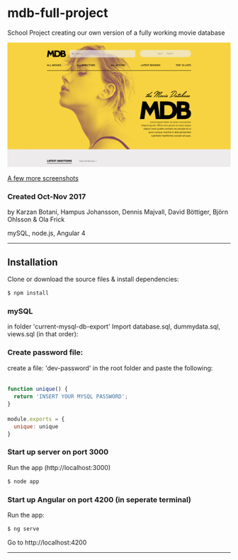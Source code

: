 # mdb-full-project
School Project creating our own version of a fully working movie database

![](https://github.com/OlaJFrick/mdb-full-project/blob/master/src/assets/images/screenshots/screenshot-1.png)

[A few more screenshots](https://github.com/OlaJFrick/mdb-full-project/tree/master/src/assets/images/screenshots)

### Created Oct-Nov 2017
by Karzan Botani, Hampus Johansson, Dennis Majvall, David Böttiger, Björn Ohlsson & Ola Frick

mySQL, node.js, Angular 4

---------------

## Installation

Clone or download the source files & install dependencies:

```sh
$ npm install
```

### mySQL

in folder 'current-mysql-db-export' Import database.sql, dummydata.sql, views.sql (in that order):


### Create password file: 

create a file: 'dev-password' in the root folder and paste the following:

```js

function unique() {
  return 'INSERT YOUR MYSQL PASSWORD';
}

module.exports = {
  unique: unique
}
```


### Start up server on port 3000

Run the app (http://localhost:3000)

```sh
$ node app
```

### Start up Angular on port 4200 (in seperate terminal)

Run the app:

```sh
$ ng serve
```

Go to http://localhost:4200

---------------

